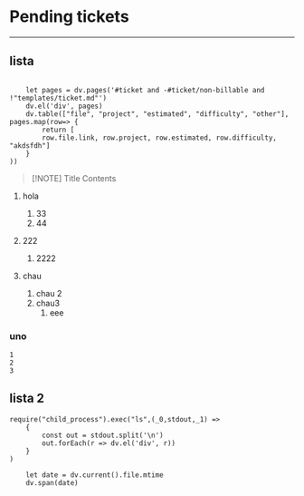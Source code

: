 # Pending tickets
---

## lista
```dataviewjs
	
	let pages = dv.pages('#ticket and -#ticket/non-billable and !"templates/ticket.md"')
	dv.el('div', pages)
	dv.table(["file", "project", "estimated", "difficulty", "other"], pages.map(row=> {
		return [
		row.file.link, row.project, row.estimated, row.difficulty, "akdsfdh"]
	}
))
```

> [!NOTE] Title
> Contents

1. hola
	1. 33
	2. 44
2. 222
	1. 2222

1. chau
	1. chau 2
	2. chau3
		1. eee
### uno
	1
	2
	3


## lista 2
```dataviewjs
require("child_process").exec("ls",(_0,stdout,_1) => 
	{
		const out = stdout.split('\n')
		out.forEach(r => dv.el('div', r))
	}
)
```
```dataviewjs
	let date = dv.current().file.mtime
	dv.span(date)
```
